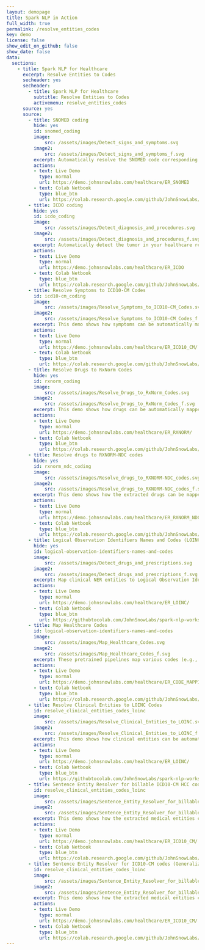 ```yaml
---
layout: demopage
title: Spark NLP in Action
full_width: true
permalink: /resolve_entities_codes
key: demo
license: false
show_edit_on_github: false
show_date: false
data:
  sections:  
    - title: Spark NLP for Healthcare 
      excerpt: Resolve Entities to Codes 
      secheader: yes
      secheader:
        - title: Spark NLP for Healthcare
          subtitle: Resolve Entities to Codes 
          activemenu: resolve_entities_codes
      source: yes
      source: 
        - title: SNOMED coding
          hide: yes
          id: snomed_coding
          image: 
              src: /assets/images/Detect_signs_and_symptoms.svg
          image2: 
              src: /assets/images/Detect_signs_and_symptoms_f.svg
          excerpt: Automatically resolve the SNOMED code corresponding to the diseases and conditions mentioned in your health record using Spark NLP for Healthcare out of the box.
          actions:
          - text: Live Demo
            type: normal
            url: https://demo.johnsnowlabs.com/healthcare/ER_SNOMED
          - text: Colab Netbook
            type: blue_btn
            url: https://colab.research.google.com/github/JohnSnowLabs/spark-nlp-workshop/blob/master/tutorials/streamlit_notebooks/healthcare/ER_SNOMED.ipynb
        - title: ICDO coding
          hide: yes
          id: icdo_coding
          image: 
              src: /assets/images/Detect_diagnosis_and_procedures.svg
          image2: 
              src: /assets/images/Detect_diagnosis_and_procedures_f.svg
          excerpt: Automatically detect the tumor in your healthcare records and link it to the corresponding ICDO code using Spark NLP for Healthcare out of the box.
          actions:
          - text: Live Demo
            type: normal
            url: https://demo.johnsnowlabs.com/healthcare/ER_ICDO
          - text: Colab Netbook
            type: blue_btn
            url: https://colab.research.google.com/github/JohnSnowLabs/spark-nlp-workshop/blob/master/tutorials/streamlit_notebooks/healthcare/ER_ICDO.ipynb
        - title: Resolve Symptoms to ICD10-CM Codes
          id: icd10-cm_coding
          image: 
              src: /assets/images/Resolve_Symptoms_to_ICD10-CM_Codes.svg
          image2: 
              src: /assets/images/Resolve_Symptoms_to_ICD10-CM_Codes_f.svg
          excerpt: This demo shows how symptoms can be automatically mapped to ICD10 CM codes using sentence resolvers.
          actions:
          - text: Live Demo
            type: normal
            url: https://demo.johnsnowlabs.com/healthcare/ER_ICD10_CM/
          - text: Colab Netbook
            type: blue_btn
            url: https://colab.research.google.com/github/JohnSnowLabs/spark-nlp-workshop/blob/master/tutorials/streamlit_notebooks/healthcare/ER_ICD10_CM.ipynb
        - title: Resolve Drugs to RxNorm Codes
          hide: yes
          id: rxnorm_coding
          image: 
              src: /assets/images/Resolve_Drugs_to_RxNorm_Codes.svg
          image2: 
              src: /assets/images/Resolve_Drugs_to_RxNorm_Codes_f.svg
          excerpt: This demo shows how drugs can be automatically mapped to RxNorm codes using sentence based resolvers. 
          actions:
          - text: Live Demo
            type: normal
            url: https://demo.johnsnowlabs.com/healthcare/ER_RXNORM/
          - text: Colab Netbook
            type: blue_btn
            url: https://colab.research.google.com/github/JohnSnowLabs/spark-nlp-workshop/blob/master/tutorials/streamlit_notebooks/healthcare/ER_RXNORM.ipynb
        - title: Resolve drugs to RXNORM-NDC codes
          hide: yes
          id: rxnorm_ndc_coding
          image: 
              src: /assets/images/Resolve_drugs_to_RXNORM-NDC_codes.svg
          image2: 
              src: /assets/images/Resolve_drugs_to_RXNORM-NDC_codes_f.svg
          excerpt: This demo shows how the extracted drugs can be mapped to RxNorm-NDC codes using Spark NLP for Healhtcare sentence resolvers. 
          actions:
          - text: Live Demo
            type: normal
            url: https://demo.johnsnowlabs.com/healthcare/ER_RXNORM_NDC/
          - text: Colab Netbook
            type: blue_btn
            url: https://colab.research.google.com/github/JohnSnowLabs/spark-nlp-workshop/blob/master/tutorials/Certification_Trainings/Healthcare/3.Clinical_Entity_Resolvers.ipynb#scrollTo=GfkA9JcNnp4w
        - title: Logical Observation Identifiers Names and Codes (LOINC)
          hide: yes
          id: logical-observation-identifiers-names-and-codes
          image: 
              src: /assets/images/Detect_drugs_and_prescriptions.svg
          image2: 
              src: /assets/images/Detect_drugs_and_prescriptions_f.svg
          excerpt: Map clinical NER entities to Logical Observation Identifiers Names and Codes (LOINC) using our pre-trained model.
          actions:
          - text: Live Demo
            type: normal
            url: https://demo.johnsnowlabs.com/healthcare/ER_LOINC/
          - text: Colab Netbook
            type: blue_btn
            url: https://githubtocolab.com/JohnSnowLabs/spark-nlp-workshop/blob/master/tutorials/Certification_Trainings/Healthcare/24.Improved_Entity_Resolvers_in_SparkNLP_with_sBert.ipynb
        - title: Map Healthcare Codes
          id: logical-observation-identifiers-names-and-codes
          image: 
              src: /assets/images/Map_Healthcare_Codes.svg
          image2: 
              src: /assets/images/Map_Healthcare_Codes_f.svg
          excerpt: These pretrained pipelines map various codes (e.g., ICD10CM codes to SNOMED codes) without using any text data.
          actions:
          - text: Live Demo
            type: normal
            url: https://demo.johnsnowlabs.com/healthcare/ER_CODE_MAPPING/
          - text: Colab Netbook
            type: blue_btn
            url: https://colab.research.google.com/github/JohnSnowLabs/spark-nlp-workshop/blob/master/tutorials/Certification_Trainings/Healthcare/11.1.Healthcare_Code_Mapping.ipynb#scrollTo=e5qYdIEv4JPL
        - title: Resolve Clinical Entities to LOINC Codes
          id: resolve_clinical_entities_codes_loinc
          image: 
              src: /assets/images/Resolve_Clinical_Entities_to_LOINC.svg
          image2: 
              src: /assets/images/Resolve_Clinical_Entities_to_LOINC_f.svg
          excerpt: This demo shows how clinical entities can be automatically mapped to Logical Observation Identifiers Names and Codes (LOINC) using sentence resolvers.
          actions:
          - text: Live Demo
            type: normal
            url: https://demo.johnsnowlabs.com/healthcare/ER_LOINC/
          - text: Colab Netbook
            type: blue_btn
            url: https://githubtocolab.com/JohnSnowLabs/spark-nlp-workshop/blob/master/tutorials/Certification_Trainings/Healthcare/24.Improved_Entity_Resolvers_in_SparkNLP_with_sBert.ipynb    
        - title: Sentence Entity Resolver for billable ICD10-CM HCC codes
          id: resolve_clinical_entities_codes_loinc
          image: 
              src: /assets/images/Sentence_Entity_Resolver_for_billable_ICD10-CM_HCC.svg
          image2: 
              src: /assets/images/Sentence_Entity_Resolver_for_billable_ICD10-CM_HCC_f.svg
          excerpt: This demo shows how the extracted medical entities can be mapped to ICD-10 CM-HCC codes using Spark NLP for Healthcare sentence resolvers.
          actions:
          - text: Live Demo
            type: normal
            url: https://demo.johnsnowlabs.com/healthcare/ER_ICD10_CM/
          - text: Colab Netbook
            type: blue_btn
            url: https://colab.research.google.com/github/JohnSnowLabs/spark-nlp-workshop/blob/master/tutorials/streamlit_notebooks/healthcare/ER_ICD10_CM.ipynb  
        - title: Sentence Entity Resolver for ICD10-CM codes (Generalized version)
          id: resolve_clinical_entities_codes_loinc
          image: 
              src: /assets/images/Sentence_Entity_Resolver_for_billable_ICD10-CM_HCC_codesReports.svg
          image2: 
              src: /assets/images/Sentence_Entity_Resolver_for_billable_ICD10-CM_HCC_codesReports_f.svg
          excerpt: This demo shows how the extracted medical entities can be mapped to ICD-10 CM generalized codes using Spark NLP for Healthcare sentence resolvers.
          actions:
          - text: Live Demo
            type: normal
            url: https://demo.johnsnowlabs.com/healthcare/ER_ICD10_CM/
          - text: Colab Netbook
            type: blue_btn
            url: https://colab.research.google.com/github/JohnSnowLabs/spark-nlp-workshop/blob/master/tutorials/streamlit_notebooks/healthcare/ER_ICD10_CM.ipynb          
---
```

